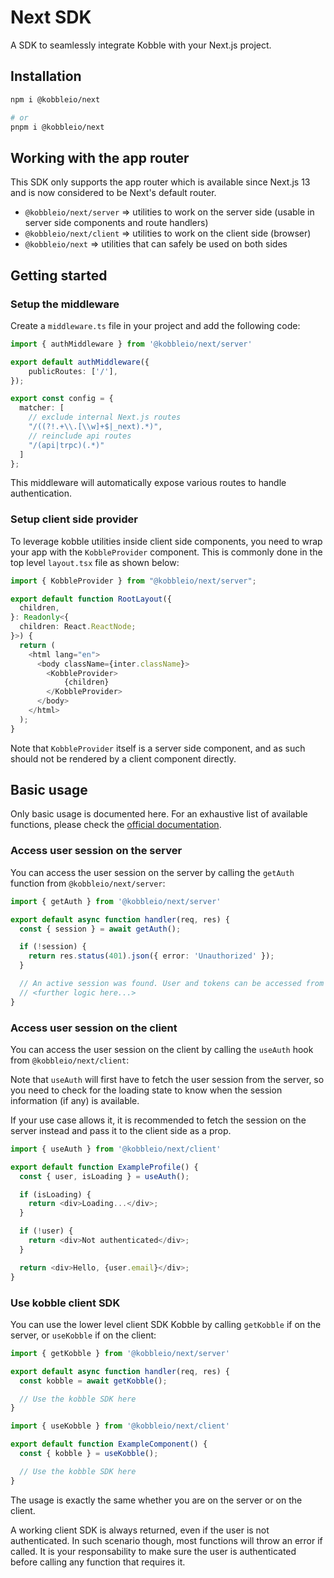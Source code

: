 # Next SDK

A SDK to seamlessly integrate Kobble with your Next.js project.

## Installation

```bash
npm i @kobbleio/next

# or
pnpm i @kobbleio/next
```

## Working with the app router

This SDK only supports the app router which is available since Next.js 13 and is now considered to be Next's default router.

- `@kobbleio/next/server` => utilities to work on the server side (usable in server side components and route handlers)
- `@kobbleio/next/client` => utilities to work on the client side (browser)
- `@kobbleio/next` => utilities that can safely be used on both sides

## Getting started

### Setup the middleware

Create a `middleware.ts` file in your project and add the following code:

```ts
import { authMiddleware } from '@kobbleio/next/server'

export default authMiddleware({
	publicRoutes: ['/'],
});

export const config = {
  matcher: [
    // exclude internal Next.js routes
    "/((?!.+\\.[\\w]+$|_next).*)",
    // reinclude api routes
    "/(api|trpc)(.*)"
  ]
};
```

This middleware will automatically expose various routes to handle authentication.

### Setup client side provider

To leverage kobble utilities inside client side components, you need to wrap your app with the `KobbleProvider` component.
This is commonly done in the top level `layout.tsx` file as shown below:

```ts
import { KobbleProvider } from "@kobbleio/next/server";

export default function RootLayout({
  children,
}: Readonly<{
  children: React.ReactNode;
}>) {
  return (
    <html lang="en">
      <body className={inter.className}>
	  	<KobbleProvider>
	  		{children}
		</KobbleProvider>
	  </body>
    </html>
  );
}
```

Note that `KobbleProvider` itself is a server side component, and as such should not be rendered by a client component directly.

## Basic usage

Only basic usage is documented here. For an exhaustive list of available functions, please check the [official documentation](https://docs.kobble.io).

### Access user session on the server

You can access the user session on the server by calling the `getAuth` function from `@kobbleio/next/server`:

```ts
import { getAuth } from '@kobbleio/next/server'

export default async function handler(req, res) {
  const { session } = await getAuth();

  if (!session) {
    return res.status(401).json({ error: 'Unauthorized' });
  }

  // An active session was found. User and tokens can be accessed from the session object. 
  // <further logic here...>
}
```

### Access user session on the client

You can access the user session on the client by calling the `useAuth` hook from `@kobbleio/next/client`:

Note that `useAuth` will first have to fetch the user session from the server, so you need to check for the loading
state to know when the session information (if any) is available.

If your use case allows it, it is recommended to fetch the session on the server instead and pass it to the client side as a prop.

```ts
import { useAuth } from '@kobbleio/next/client'

export default function ExampleProfile() {
  const { user, isLoading } = useAuth();

  if (isLoading) {
    return <div>Loading...</div>;
  }

  if (!user) {
    return <div>Not authenticated</div>;
  }

  return <div>Hello, {user.email}</div>;
}
```

### Use kobble client SDK

You can use the lower level client SDK Kobble by calling `getKobble` if on the server, or `useKobble` if on the client:

```ts
import { getKobble } from '@kobbleio/next/server'

export default async function handler(req, res) {
  const kobble = await getKobble();

  // Use the kobble SDK here
}
```

```ts
import { useKobble } from '@kobbleio/next/client'

export default function ExampleComponent() {
  const { kobble } = useKobble();

  // Use the kobble SDK here
}
```

The usage is exactly the same whether you are on the server or on the client.

A working client SDK is always returned, even if the user is not authenticated. In such scenario though, most functions will throw an error if called.
It is your responsability to make sure the user is authenticated before calling any function that requires it.
